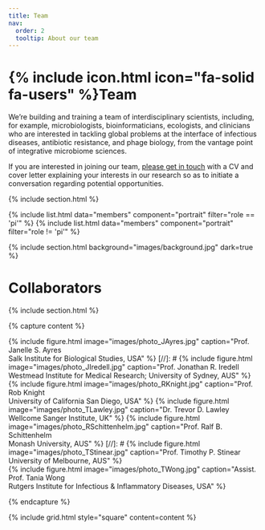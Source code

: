 ```yaml
---
title: Team
nav:
  order: 2
  tooltip: About our team
---
```


# {% include icon.html icon="fa-solid fa-users" %}Team

We’re building and training a team of interdisciplinary scientists, including, for example, microbiologists, bioinformaticians, ecologists, and clinicians who are interested in tackling global problems at the interface of infectious diseases, antibiotic resistance, and phage biology, from the vantage point of integrative microbiome sciences.


If you are interested in joining our team, [please get in touch](https://integrativemicrobiomesciences-lab.github.io/contact/) with a CV and cover letter explaining your interests in our research so as to initiate a conversation regarding potential opportunities. 

{% include section.html %}

{% include list.html data="members" component="portrait" filter="role == 'pi'" %}
{% include list.html data="members" component="portrait" filter="role != 'pi'" %}

{% include section.html background="images/background.jpg" dark=true %}

# Collaborators

{% include section.html %}

{% capture content %}

{% include figure.html image="images/photo_JAyres.jpg" caption="Prof. Janelle S. Ayres<br/>Salk Institute for Biological Studies, USA" %}
[//]: # {% include figure.html image="images/photo_JIredell.jpg" caption="Prof. Jonathan R. Iredell <br/>Westmead Institute for Medical Research; University of Sydney, AUS" %}  
{% include figure.html image="images/photo_RKnight.jpg" caption="Prof. Rob Knight<br/>University of California San Diego, USA" %}
{% include figure.html image="images/photo_TLawley.jpg" caption="Dr. Trevor D. Lawley<br/>Wellcome Sanger Institute, UK" %}
{% include figure.html image="images/photo_RSchittenhelm.jpg" caption="Prof. Ralf B. Schittenhelm<br/>Monash University, AUS" %}
[//]: # {% include figure.html image="images/photo_TStinear.jpg" caption="Prof. Timothy P. Stinear<br/>University of Melbourne, AUS" %}  
{% include figure.html image="images/photo_TWong.jpg" caption="Assist. Prof. Tania Wong<br/>Rutgers Institute for Infectious & Inflammatory Diseases, USA" %}

{% endcapture %}

{% include grid.html style="square" content=content %}
